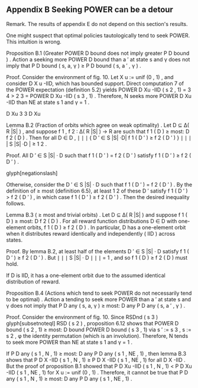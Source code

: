 ## Appendix B Seeking POWER can be a detour

Remark. The results of appendix E do not depend on this section's results.

One might suspect that optimal policies tautologically tend to seek POWER. This intuition is wrong.

<!-- image -->

Proposition B.1 (Greater POWER D bound does not imply greater P D bound ) . Action a seeking more POWER D bound than a ′ at state s and γ does not imply that P D bound ( s, a, γ ) ≥ P D bound ( s, a ′ , γ ) .

Proof. Consider the environment of fig. 10. Let X u := unif (0 , 1) , and consider D X u -IID, which has bounded support. Direct computation 7 of the POWER expectation (definition 5.2) yields POWER D Xu -IID ( s 2 , 1) = 3 4 &gt; 2 3 = POWER D Xu -IID ( s 3 , 1) . Therefore, N seeks more POWER D Xu -IID than NE at state s 1 and γ = 1 .

<!-- formula-not-decoded -->

D Xu 3 3 D Xu

Lemma B.2 (Fraction of orbits which agree on weak optimality) . Let D ⊆ ∆( R |S| ) , and suppose f 1 , f 2 : ∆( R |S| ) → R are such that f 1 ( D ) ≥ most: D f 2 ( D ) . Then for all D ∈ D , ∣ ∣ ∣ { D ′ ∈ S |S| ·D| f 1 ( D ′ ) ≥ f 2 ( D ′ ) } ∣ ∣ ∣ | S |S| ·D | ≥ 1 2 .

Proof. All D ′ ∈ S |S| · D such that f 1 ( D ′ ) = f 2 ( D ′ ) satisfy f 1 ( D ′ ) ≥ f 2 ( D ′ ) .

glyph[negationslash]

Otherwise, consider the D ′ ∈ S |S| · D such that f 1 ( D ′ ) = f 2 ( D ′ ) . By the definition of ≥ most (definition 6.5), at least 1 2 of these D ′ satisfy f 1 ( D ′ ) &gt; f 2 ( D ′ ) , in which case f 1 ( D ′ ) ≥ f 2 ( D ′ ) . Then the desired inequality follows.

Lemma B.3 ( ≥ most and trivial orbits) . Let D ⊆ ∆( R |S| ) and suppose f 1 ( D ) ≥ most: D f 2 ( D ) . For all reward function distributions D ∈ D with one-element orbits, f 1 ( D ) ≥ f 2 ( D ) . In particular, D has a one-element orbit when it distributes reward identically and independently ( IID ) across states.

Proof. By lemma B.2, at least half of the elements D ′ ∈ S |S| · D satisfy f 1 ( D ′ ) ≥ f 2 ( D ′ ) . But ∣ ∣ ∣ S |S| · D ∣ ∣ ∣ = 1 , and so f 1 ( D ) ≥ f 2 ( D ) must hold.

If D is IID, it has a one-element orbit due to the assumed identical distribution of reward.

Proposition B.4 (Actions which tend to seek POWER do not necessarily tend to be optimal) . Action a tending to seek more POWER than a ′ at state s and γ does not imply that P D any ( s, a, γ ) ≥ most: D any P D any ( s, a ′ , γ ) .

Proof. Consider the environment of fig. 10. Since RSDnd ( s 3 ) glyph[subsetnoteql] RSD ( s 2 ) , proposition 6.12 shows that POWER D bound ( s 2 , 1) ≥ most: D bound POWER D bound ( s 3 , 1) via s ′ := s 3 , s := s 2 , φ the identity permutation (which is an involution). Therefore, N tends to seek more POWER than NE at state s 1 and γ = 1 .

If P D any ( s 1 , N , 1) ≥ most: D any P D any ( s 1 , NE , 1) , then lemma B.3 shows that P D X -IID ( s 1 , N , 1) ≥ P D X -IID ( s 1 , NE , 1) for all D X -IID . But the proof of proposition B.1 showed that P D Xu -IID ( s 1 , N , 1) &lt; P D Xu -IID ( s 1 , NE , 1) for X u := unif (0 , 1) . Therefore, it cannot be true that P D any ( s 1 , N , 1) ≥ most: D any P D any ( s 1 , NE , 1) .